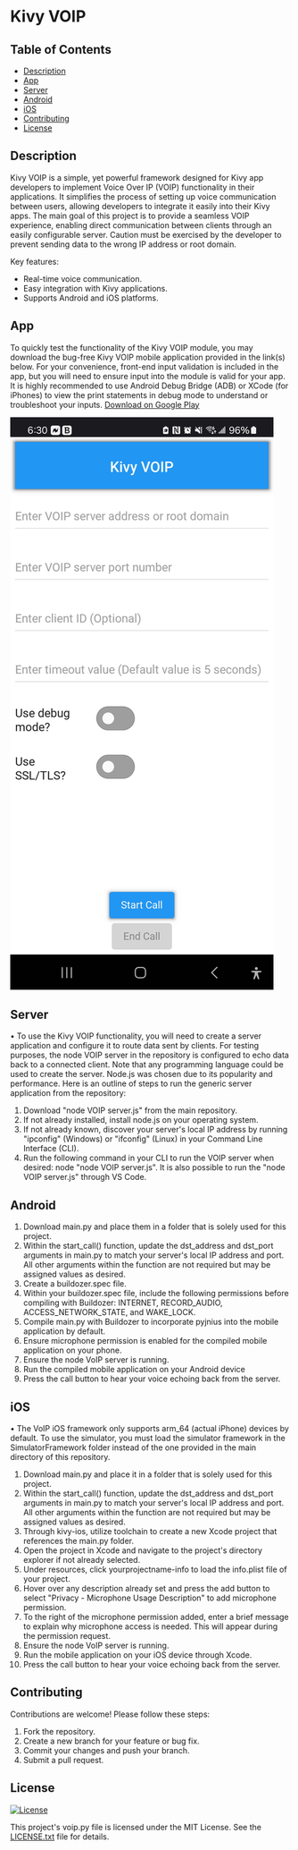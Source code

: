 # Kivy VOIP

## Table of Contents

- [Description](#description)
- [App](#app)
- [Server](#server)
- [Android](#android)
- [iOS](#iOS)
- [Contributing](#contributing)
- [License](#license)

## Description

Kivy VOIP is a simple, yet powerful framework designed for Kivy app developers to implement Voice Over IP (VOIP) functionality in their applications.
It simplifies the process of setting up voice communication between users, allowing developers to integrate it easily into their Kivy apps.
The main goal of this project is to provide a seamless VOIP experience, enabling direct communication between clients through an easily configurable server.
Caution must be exercised by the developer to prevent sending data to the wrong IP address or root domain.

Key features:
- Real-time voice communication.
- Easy integration with Kivy applications.
- Supports Android and iOS platforms.

## App

To quickly test the functionality of the Kivy VOIP module, you may download the bug-free Kivy VOIP mobile application provided in the link(s) below.
For your convenience, front-end input validation is included in the app, but you will need to ensure input into the module is valid for your app.
It is highly recommended to use Android Debug Bridge (ADB) or XCode (for iPhones) to view the print statements in debug mode to understand or troubleshoot your inputs.
[Download on Google Play](https://play.google.com/store/apps/details?id=app.cyberdefensesolutions.kivyvoip)

![Kivy VOIP Screenshot](App_Market_Screenshot.jpg)

## Server

• To use the Kivy VOIP functionality, you will need to create a server application and configure it to route data sent by clients.
For testing purposes, the node VOIP server in the repository is configured to echo data back to a connected client.
Note that any programming language could be used to create the server. Node.js was chosen due to its popularity and performance.
Here is an outline of steps to run the generic server application from the repository:
1. Download "node VOIP server.js" from the main repository.
2. If not already installed, install node.js on your operating system.
3. If not already known, discover your server's local IP address by running "ipconfig" (Windows) or "ifconfig" (Linux) in your Command Line Interface (CLI).
4. Run the following command in your CLI to run the VOIP server when desired: node "node VOIP server.js". It is also possible to run the "node VOIP server.js"
   through VS Code.

## Android

1. Download main.py and place them in a folder that is solely used for this project.
2. Within the start_call() function, update the dst_address and dst_port arguments in main.py to match your server's local IP address and port.
   All other arguments within the function are not required but may be assigned values as desired.
3. Create a buildozer.spec file.
4. Within your buildozer.spec file, include the following permissions before compiling with Buildozer:
   INTERNET, RECORD_AUDIO, ACCESS_NETWORK_STATE, and WAKE_LOCK.
5. Compile main.py with Buildozer to incorporate pyjnius into the mobile application by default.
6. Ensure microphone permission is enabled for the compiled mobile application on your phone.
7. Ensure the node VoIP server is running.
8. Run the compiled mobile application on your Android device
9. Press the call button to hear your voice echoing back from the server.

## iOS

• The VoIP iOS framework only supports arm_64 (actual iPhone) devices by default. To use the simulator, you must load the simulator
framework in the SimulatorFramework folder instead of the one provided in the main directory of this repository.
1. Download main.py and place it in a folder that is solely used for this project.
2. Within the start_call() function, update the dst_address and dst_port arguments in main.py to match your server's local IP address and port.
   All other arguments within the function are not required but may be assigned values as desired.
3. Through kivy-ios, utilize toolchain to create a new Xcode project that references the main.py folder.
4. Open the project in Xcode and navigate to the project's directory explorer if not already selected.
5. Under resources, click yourprojectname-info to load the info.plist file of your project.
6. Hover over any description already set and press the add button to select "Privacy - Microphone Usage Description" to add microphone permission.
7. To the right of the microphone permission added, enter a brief message to explain why microphone access is needed.
   This will appear during the permission request.
8. Ensure the node VoIP server is running.
9. Run the mobile application on your iOS device through Xcode.
10. Press the call button to hear your voice echoing back from the server.

## Contributing

Contributions are welcome! Please follow these steps:
1. Fork the repository.
2. Create a new branch for your feature or bug fix.
3. Commit your changes and push your branch.
4. Submit a pull request.

## License

[![License](https://img.shields.io/badge/License-MIT-blue.svg)](LICENSE)

This project's voip.py file is licensed under the MIT License. See the [LICENSE.txt](LICENSE.txt) file for details.
